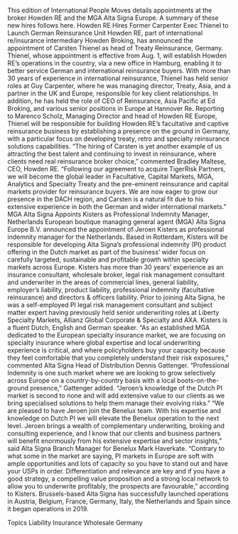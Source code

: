 This edition of International People Moves details appointments at the broker Howden RE and the MGA Alta Signa Europe.
A summary of these new hires follows here.
Howden RE Hires Former Carpenter Exec Thienel to Launch German Reinsurance Unit
Howden RE, part of international re/insurance intermediary Howden Broking, has announced the appointment of Carsten Thienel as head of Treaty Reinsurance, Germany.
Thienel, whose appointment is effective from Aug. 1, will establish Howden RE’s operations in the country, via a new office in Hamburg, enabling it to better service German and international reinsurance buyers.
With more than 30 years of experience in international reinsurance, Thienel has held senior roles at Guy Carpenter, where he was managing director, Treaty, Asia, and a partner in the UK and Europe, responsible for key client relationships. In addition, he has held the role of CEO of Reinsurance, Asia Pacific at Ed Broking, and various senior positions in Europe at Hannover Re.
Reporting to Marenco Scholz, Managing Director and head of Howden RE Europe, Thienel will be responsible for building Howden RE’s facultative and captive reinsurance business by establishing a presence on the ground in Germany, with a particular focus on developing treaty, retro and specialty reinsurance solutions capabilities.
“The hiring of Carsten is yet another example of us attracting the best talent and continuing to invest in reinsurance, where clients need real reinsurance broker choice,” commented Bradley Maltese, CEO, Howden RE.
“Following our agreement to acquire TigerRisk Partners, we will become the global leader in Facultative, Capital Markets, MGA, Analytics and Specialty Treaty and the pre-eminent reinsurance and capital markets provider for reinsurance buyers. We are now eager to grow our presence in the DACH region, and Carsten is a natural fit due to his extensive experience in both the German and wider international markets.”
MGA Alta Signa Appoints Kisters as Professional Indemnity Manager, Netherlands
European boutique managing general agent (MGA) Alta Signa Europe B.V. announced the appointment of Jeroen Kisters as professional indemnity manager for the Netherlands.
Based in Rotterdam, Kisters will be responsible for developing Alta Signa’s professional indemnity (PI) product offering in the Dutch market as part of the business’ wider focus on carefully targeted, sustainable and profitable growth within specialty markets across Europe.
Kisters has more than 30 years’ experience as an insurance consultant, wholesale broker, legal risk management consultant and underwriter in the areas of commercial lines, general liability, employer’s liability, product liability, professional indemnity (facultative reinsurance) and directors & officers liability.
Prior to joining Alta Signa, he was a self-employed PI legal risk management consultant and subject matter expert having previously held senior underwriting roles at Liberty Specialty Markets, Allianz Global Corporate & Specialty and AXA. Kisters is a fluent Dutch, English and German speaker.
“As an established MGA dedicated to the European specialty insurance market, we are focusing on specialty insurance where global expertise and local underwriting experience is critical, and where policyholders buy your capacity because they feel comfortable that you completely understand their risk exposures,” commented Alta Signa Head of Distribution Dennis Gattenger.
“Professional Indemnity is one such market where we are looking to grow selectively across Europe on a country-by-country basis with a local boots-on-the-ground presence,” Gattenger added. “Jeroen’s knowledge of the Dutch PI market is second to none and will add extensive value to our clients as we bring specialised solutions to help them manage their evolving risks.”
“We are pleased to have Jeroen join the Benelux team. With his expertise and knowledge on Dutch PI we will elevate the Benelux operation to the next level. Jeroen brings a wealth of complementary underwriting, broking and consulting experience, and I know that our clients and business partners will benefit enormously from his extensive expertise and sector insights,” said Alta Signa Branch Manager for Benelux Mark Haverkate.
“Contrary to what some in the market are saying, PI markets in Europe are soft with ample opportunities and lots of capacity so you have to stand out and have your USPs in order. Differentiation and relevance are key and if you have a good strategy, a compelling value proposition and a strong local network to allow you to underwrite profitably, the prospects are favourable,” according to Kisters.
Brussels-based Alta Signa has successfully launched operations in Austria, Belgium, France, Germany, Italy, the Netherlands and Spain since it began operations in 2019.

Topics
Liability
Insurance Wholesale
Germany
